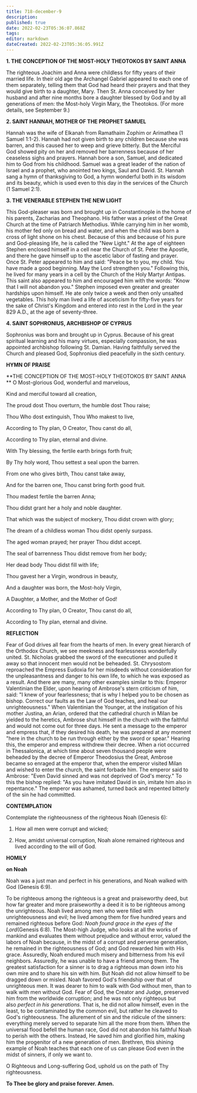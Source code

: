 ```yaml
---
title: 718-december-9
description: 
published: true
date: 2022-02-23T05:36:07.868Z
tags: 
editor: markdown
dateCreated: 2022-02-23T05:36:05.991Z
---
```



**1. THE CONCEPTION OF THE MOST-HOLY THEOTOKOS BY SAINT ANNA** 


The righteous Joachim and Anna were childless for fifty years of their married life. In their old age the Archangel Gabriel appeared to each one of them separately, telling them that God had heard their prayers and that they would give birth to a daughter, Mary. Then St. Anna conceived by her husband and after nine months bore a daughter blessed by God and by all generations of men: the Most-holy Virgin Mary, the Theotokos. (For more details, see September 9.)

**2. SAINT HANNAH, MOTHER OF THE PROPHET SAMUEL**

Hannah was the wife of Elkanah from Ramathaim Zophim or Arimathea (1 Samuel 1:1-2). Hannah had not given birth to any children because she was barren, and this caused her to weep and grieve bitterly. But the Merciful God showed pity on her and removed her barrenness because of her ceaseless sighs and prayers. Hannah bore a son, Samuel, and dedicated him to God from his childhood. Samuel was a great leader of the nation of Israel and a prophet, who anointed two kings, Saul and David. St. Hannah sang a hymn of thanksgiving to God, a hymn wonderful both in its wisdom and its beauty, which is used even to this day in the services of the Church (1 Samuel 2:1).

**3. THE VENERABLE STEPHEN THE NEW LIGHT**

This God-pleaser was born and brought up in Constantinople in the home of his parents, Zacharias and Theophano. His father was a priest of the Great Church at the time of Patriarch Methodius. While carrying him in her womb, his mother fed only on bread and water, and when the child was born a cross of light shone on his chest. Because of this and because of his pure and God-pleasing life, he is called the "New Light." At the age of eighteen Stephen enclosed himself in a cell near the Church of St. Peter the Apostle, and there he gave himself up to the ascetic labor of fasting and prayer. Once St. Peter appeared to him and said: "Peace be to you, my child. You have made a good beginning. May the Lord strengthen you." Following this, he lived for many years in a cell by the Church of the Holy Martyr Antipas. This saint also appeared to him and encouraged him with the words: "Know that I will not abandon you." Stephen imposed even greater and greater hardships upon himself. He ate only twice a week and then only unsalted vegetables. This holy man lived a life of asceticism for fifty-five years for the sake of Christ's Kingdom and entered into rest in the Lord in the year 829 A.D., at the age of seventy-three.

**4. SAINT SOPHRONIUS, ARCHBISHOP OF CYPRUS**

Sophronius was born and brought up in Cyprus. Because of his great spiritual learning and his many virtues, especially compassion, he was appointed archbishop following St. Damian. Having faithfully served the Church and pleased God, Sophronius died peacefully in the sixth century.



**HYMN OF PRAISE**

**THE CONCEPTION OF THE MOST-HOLY THEOTOKOS BY SAINT ANNA
**
O Most-glorious God, wonderful and marvelous,

Kind and merciful toward all creation,

The proud dost Thou overturn, the humble dost Thou raise;

Thou Who dost extinguish, Thou Who makest to live,

According to Thy plan, O Creator, Thou canst do all,

According to Thy plan, eternal and divine.

With Thy blessing, the fertile earth brings forth fruit;

By Thy holy word, Thou settest a seal upon the barren.

From one who gives birth, Thou canst take away,

And for the barren one, Thou canst bring forth good fruit.

Thou madest fertile the barren Anna;

Thou didst grant her a holy and noble daughter.

That which was the subject of mockery, Thou didst crown with glory;

The dream of a childless woman Thou didst openly surpass.

The aged woman prayed; her prayer Thou didst accept.

The seal of barrenness Thou didst remove from her body;

Her dead body Thou didst fill with life;

Thou gavest her a Virgin, wondrous in beauty,

And a daughter was born, the Most-holy Virgin,

A Daughter, a Mother, and the Mother of God!

According to Thy plan, O Creator, Thou canst do all,

According to Thy plan, eternal and divine.


**REFLECTION**

Fear of God drives all fear from the hearts of men. In every great hierarch of the Orthodox Church, we see meekness and fearlessness wonderfully united. St. Nicholas grabbed the sword of the executioner and pulled it away so that innocent men would not be beheaded. St. Chrysostom reproached the Empress Eudoxia for her misdeeds without consideration for the unpleasantness and danger to his own life, to which he was exposed as a result. And there are many, many other examples similar to this: Emperor Valentinian the Elder, upon hearing of Ambrose's stern criticism of him, said: "I knew of your fearlessness; that is why I helped you to be chosen as bishop. Correct our faults as the Law of God teaches, and heal our unrighteousness." When Valentinian the Younger, at the instigation of his mother Justina, an Arian, ordered that the cathedral church in Milan be yielded to the heretics, Ambrose shut himself in the church with the faithful and would not come out for three days. He sent a message to the emperor and empress that, if they desired his death, he was prepared at any moment "here in the church to be run through either by the sword or spear." Hearing this, the emperor and empress withdrew their decree. When a riot occurred in Thessalonica, at which time about seven thousand people were beheaded by the decree of Emperor Theodosius the Great, Ambrose became so enraged at the emperor that, when the emperor visited Milan and wished to enter the church, the saint forbade him. The emperor said to Ambrose: "Even David sinned and was not deprived of God's mercy." To this the bishop replied: "As you have imitated David in sin, imitate him also in repentance." The emperor was ashamed, turned back and repented bitterly of the sin he had committed.



**CONTEMPLATION**

Contemplate the righteousness of the righteous Noah (Genesis 6):

1.  How all men were corrupt and wicked;

1.  How, amidst universal corruption, Noah alone remained righteous and lived according to the will of God.



**HOMILY**

**on Noah**

Noah was a just man and perfect in his generations, and Noah walked with God (Genesis 6:9).

To be righteous among the righteous is a great and praiseworthy deed, but how far greater and more praiseworthy a deed it is to be righteous among the unrighteous. Noah lived among men who were filled with unrighteousness and evil; he lived among them for five hundred years and remained righteous before God: *Noah found grace in the eyes of the Lord*(Genesis 6:8). The Most-high Judge, who looks at all the works of mankind and evaluates them without prejudice and without error, valued the labors of Noah because, in the midst of a corrupt and perverse generation, he remained in the righteousness of God; and God rewarded him with His grace. Assuredly, Noah endured much misery and bitterness from his evil neighbors. Assuredly, he was unable to have a friend among them. The greatest satisfaction for a sinner is to drag a righteous man down into his own mire and to share his sin with him. But Noah did not allow himself to be dragged down or misled. Noah favored God's friendship over that of unrighteous men. It was dearer to him to walk with God without men, than to walk with men without God. Fear of God, the Creator and Judge, preserved him from the worldwide corruption; and he was not only righteous but also *perfect in his generations*. That is, he did not allow himself, even in the least, to be contaminated by the common evil, but rather he cleaved to God's righteousness. The allurement of sin and the ridicule of the sinners: everything merely served to separate him all the more from them. When the universal flood befell the human race, God did not abandon his faithful Noah to perish with the others. Instead, He saved him and glorified him, making him the progenitor of a new generation of men. Brethren, this shining example of Noah teaches that each one of us can please God even in the midst of sinners, if only we want to.

O Righteous and Long-suffering God, uphold us on the path of Thy righteousness.

**To Thee be glory and praise forever. Amen.**
